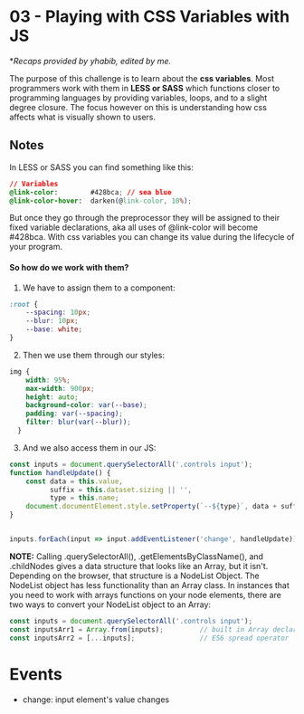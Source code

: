 # 03 - Playing with CSS Variables with JS

**Recaps provided by yhabib, edited by me.*

The purpose of this challenge is to learn about the **css variables**. Most programmers work with them in **LESS or SASS** which functions closer to programming languages by providing variables, loops, and to a slight degree closure. The focus however on this is understanding how css affects what is visually shown to users.

## Notes
In LESS or SASS you can find something like this:

```css
// Variables
@link-color:        #428bca; // sea blue
@link-color-hover:  darken(@link-color, 10%);
```

But once they go through the preprocessor they will be assigned to their fixed variable declarations, aka all uses of @link-color will become #428bca. With css variables you can change its value during the lifecycle of your program.

#### So how do we work with them?

1. We have to assign them to a component:

```css
:root {
    --spacing: 10px;
    --blur: 10px;
    --base: white;
}
```

2. Then we use them through our styles:

```css
img {
    width: 95%;
    max-width: 900px;
    height: auto;
    background-color: var(--base);
    padding: var(--spacing);
    filter: blur(var(--blur));
  }
```

3. And we also access them in our JS:

```javascript
const inputs = document.querySelectorAll('.controls input');
function handleUpdate() {
    const data = this.value,
          suffix = this.dataset.sizing || '',
          type = this.name;
    document.documentElement.style.setProperty(`--${type}`, data + suffix);
}


inputs.forEach(input => input.addEventListener('change', handleUpdate));
```

**NOTE:** Calling .querySelectorAll(), .getElementsByClassName(), and .childNodes gives a data structure that looks like an Array, but it isn't. Depending on the browser, that structure is a NodeList Object. The NodeList object has less functionality than an Array class. In instances that you  need to work with arrays functions on your node elements, there are two ways to convert your NodeList object to an Array:

```javascript
const inputs = document.querySelectorAll('.controls input');
const inputsArr1 = Array.from(inputs);         // built in Array declaration
const inputsArr2 = [...inputs];                // ES6 spread operator
```

# Events

- change: input element's value changes